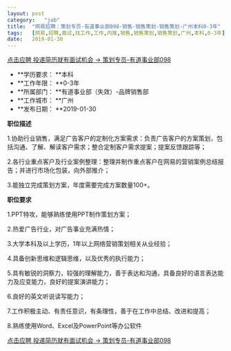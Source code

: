 ```yaml
---
layout:	post
category:	"job"
title:	"网易招聘：策划专员-有道事业部098-销售-销售策划-销售策划-广州本科0-3年"
tags:	[网易,招聘,面试,找工作,工作,内推,销售,销售策划,销售策划,广州,本科,0-3年]
date:	2019-01-30
---
```


[点击应聘 投递简历就有面试机会 ->  策划专员-有道事业部098](http://mobile.bole.netease.com/bole/boleDetail?id=15264&employeeId=346f03c3cda5f04c&key=all)



- **学历要求： **本科
- **工作年限： **0-3年
- **所属部门： **有道事业部（失效）-品牌销售部
- **工作城市： **广州
- **发布日期： **2019-01-30



**职位描述**

1.协助行业销售，满足广告客户的定制化方案需求：负责广告客户的方案策划，包括沟通、了解、解读客户需求；整合定制客户需求提案；提案反馈跟踪等； 

2.各行业重点客户及行业案例整理：整理并制作重点客户在网易的营销案例总结报告；并进行市场化包装，向外部推介；

3.能独立完成策划方案，年度需要完成方案数量100+。



**职位要求**

1.PPT特攻，能够熟练使用PPT制作策划方案；

2.热爱广告行业，对广告事业充满热情；

3.大学本科及以上学历，1年以上网络营销策划相关从业经验；

4.具备创新思维和逻辑思维，以及优秀的执行能力；

5.具有敏锐的洞察力，较强的理解能力，善于表达和沟通，具备良好的语言表达能力及应变能力，良好的提案演讲能力；

6.良好的英文听说读写能力；

7.工作积极主动、有责任意识，有条理性，善于在工作中总结、改进和提高；

8.熟练使用Word、Excel及PowerPoint等办公软件



[点击应聘 投递简历就有面试机会 ->  策划专员-有道事业部098](http://mobile.bole.netease.com/bole/boleDetail?id=15264&employeeId=346f03c3cda5f04c&key=all)
